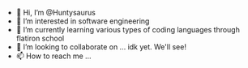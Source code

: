 - 👋 Hi, I’m @Huntysaurus
- 👀 I’m interested in software engineering
- 🌱 I’m currently learning various types of coding languages through flatiron school
- 💞️ I’m looking to collaborate on ... idk yet. We'll see!
- 📫 How to reach me ...

<!---
Huntysaurus/Huntysaurus is a ✨ special ✨ repository because its `README.md` (this file) appears on your GitHub profile.
You can click the Preview link to take a look at your changes.
--->

